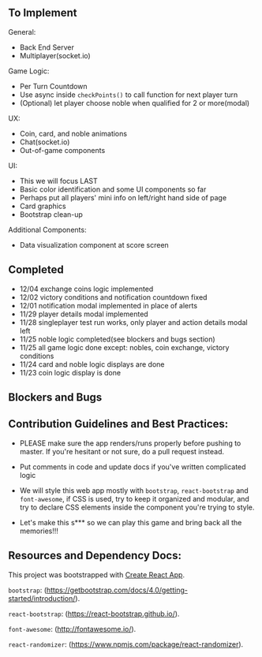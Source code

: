 ## To Implement

General:
- Back End Server
- Multiplayer(socket.io)

Game Logic:
- Per Turn Countdown
- Use async inside `checkPoints()` to call function for next player turn
- (Optional) let player choose noble when qualified for 2 or more(modal)

UX:
- Coin, card, and noble animations
- Chat(socket.io)
- Out-of-game components

UI:
- This we will focus LAST
- Basic color identification and some UI components so far
- Perhaps put all players' mini info on left/right hand side of page
- Card graphics
- Bootstrap clean-up

Additional Components:
- Data visualization component at score screen

## Completed

- 12/04 exchange coins logic implemented
- 12/02 victory conditions and notification countdown fixed
- 12/01 notification modal implemented in place of alerts
- 11/29 player details modal implemented
- 11/28 singleplayer test run works, only player and action details modal left
- 11/25 noble logic completed(see blockers and bugs section)
- 11/25 all game logic done except: nobles, coin exchange, victory conditions
- 11/24 card and noble logic displays are done
- 11/23 coin logic display is done

## Blockers and Bugs

## Contribution Guidelines and Best Practices:

- PLEASE make sure the app renders/runs properly before pushing to master.  If you're hesitant or not sure, do a pull request instead.

- Put comments in code and update docs if you've written complicated logic

- We will style this web app mostly with `bootstrap`, `react-bootstrap` and `font-awesome`, if CSS is used, try to keep it organized and modular, and try to declare CSS elements inside the component you're trying to style.

- Let's make this s*** so we can play this game and bring back all the memories!!!

## Resources and Dependency Docs:

This project was bootstrapped with [Create React App](https://github.com/facebookincubator/create-react-app).

`bootstrap`:
(https://getbootstrap.com/docs/4.0/getting-started/introduction/).

`react-bootstrap`:
(https://react-bootstrap.github.io/).

`font-awesome`:
(http://fontawesome.io/).

`react-randomizer`:
(https://www.npmjs.com/package/react-randomizer).